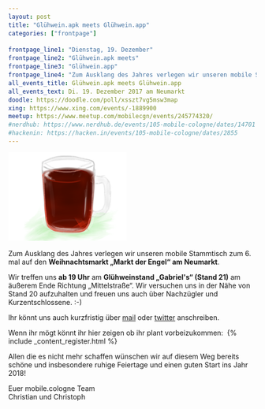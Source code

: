 ```yaml
---
layout: post
title: "Glühwein.apk meets Glühwein.app"
categories: ["frontpage"]

frontpage_line1: "Dienstag, 19. Dezember"
frontpage_line2: "Glühwein.apk meets"
frontpage_line3: "Glühwein.app"
frontpage_line4: "Zum Ausklang des Jahres verlegen wir unseren mobile Stammtisch zum 6. mal auf den <strong>Weihnachtsmarkt „Markt der Engel“ am Neumarkt</strong>.<br/>Allen die es nicht mehr schaffen wünschen wir auf diesem Weg bereits schöne und insbesondere ruhige Feiertage und einen guten Start ins Jahr 2018!"
all_events_title: Glühwein.apk meets Glühwein.app
all_events_text: Di. 19. Dezember 2017 am Neumarkt
doodle: https://doodle.com/poll/xsszt7vg5msw3map
xing: https://www.xing.com/events/-1889900
meetup: https://www.meetup.com/mobilecgn/events/245774320/
#nerdhub: https://www.nerdhub.de/events/105-mobile-cologne/dates/14701
#hackenin: https://hacken.in/events/105-mobile-cologne/dates/2855
---
```


<p>
	<img src="/static/images/events/mobile-cologne-2013-12-b.png" width="240" height="180" alt="Teaser: Mobile Testing" />
</p>
<p>
	Zum Ausklang des Jahres verlegen wir unseren mobile Stammtisch zum 6. mal
	auf den <strong>Weihnachtsmarkt „Markt der Engel“ am Neumarkt</strong>.
</p>
<p>
	Wir treffen uns <strong>ab 19 Uhr</strong> am <strong>Glühweinstand „Gabriel's“ (Stand 21)</strong>
	am äußerem Ende Richtung „Mittelstraße“.
	Wir versuchen uns in der Nähe von Stand 20 aufzuhalten und
	freuen uns auch über Nachzügler und Kurzentschlossene. :-)
</p>
<p>
	Ihr könnt uns auch kurzfristig über <a href="mailto:spam@mobilecologne.de">mail</a>
	oder <a href="https://twitter.com/mobilecgn" target="_blank">twitter</a> anschreiben.
</p>
<p>
	Wenn ihr mögt könnt ihr hier zeigen ob ihr plant vorbeizukommen:&nbsp;
	{% include _content_register.html %}
</p>
<p>
	Allen die es nicht mehr schaffen wünschen wir auf diesem Weg bereits schöne und insbesondere
	ruhige Feiertage und einen guten Start ins Jahr 2018!
</p>
<p>
	Euer mobile.cologne Team<br/>
	Christian und Christoph
</p>
